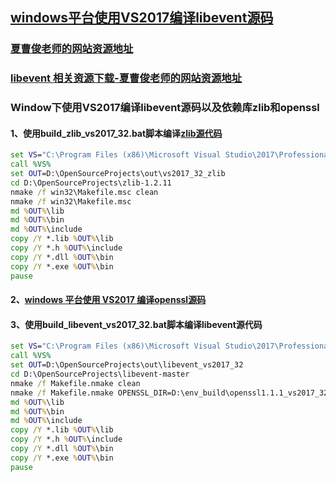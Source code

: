 ## [windows平台使用VS2017编译libevent源码](https://www.cnblogs.com/xiacaojun/p/10796506.html)
### [夏曹俊老师的网站资源地址](http://ffmpeg.club/tools_download.html)
### [libevent 相关资源下载-夏曹俊老师的网站资源地址](http://www.ffmpeg.club/libevent.html)
### Window下使用VS2017编译libevent源码以及依赖库zlib和openssl
#### 1、使用build_zlib_vs2017_32.bat脚本编译[zlib源代码](http://zlib.net)
```bat
set VS="C:\Program Files (x86)\Microsoft Visual Studio\2017\Professional\VC\Auxiliary\Build\vcvarsamd64_x86.bat"
call %VS%
set OUT=D:\OpenSourceProjects\out\vs2017_32_zlib
cd D:\OpenSourceProjects\zlib-1.2.11
nmake /f win32\Makefile.msc clean
nmake /f win32\Makefile.msc
md %OUT%\lib
md %OUT%\bin
md %OUT%\include
copy /Y *.lib %OUT%\lib
copy /Y *.h %OUT%\include
copy /Y *.dll %OUT%\bin
copy /Y *.exe %OUT%\bin
pause
```
#### 2、[windows 平台使用 VS2017 编译openssl源码](https://www.cnblogs.com/xiacaojun/p/10791307.html)
#### 3、使用build_libevent_vs2017_32.bat脚本编译libevent源代码
```bat
set VS="C:\Program Files (x86)\Microsoft Visual Studio\2017\Professional\VC\Auxiliary\Build\vcvarsamd64_x86.bat"
call %VS%
set OUT=D:\OpenSourceProjects\out\libevent_vs2017_32
cd D:\OpenSourceProjects\libevent-master
nmake /f Makefile.nmake clean
nmake /f Makefile.nmake OPENSSL_DIR=D:\env_build\openssl1.1.1_vs2017_32
md %OUT%\lib
md %OUT%\bin
md %OUT%\include
copy /Y *.lib %OUT%\lib
copy /Y *.h %OUT%\include
copy /Y *.dll %OUT%\bin
copy /Y *.exe %OUT%\bin
pause
```
